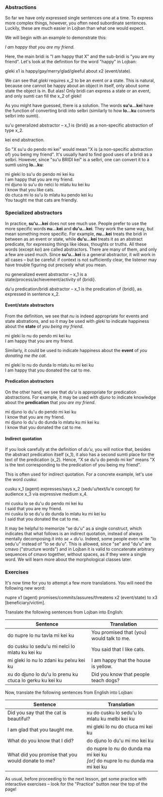 ### Abstractions

So far we have only expressed single sentences one at a time.
To express more complex things, however, you often need subordinate sentences.
Luckily, these are much easier in Lojban than what one would expect.

We will begin with an example to demonstrate this:

<span class="hspace" /> _I am happy that you are my friend._

Here, the main bridi is "I am happy that X" and the sub-bridi is "you are my friend".
Let's look at the definition for the word "happy" in Lojban:

<span class="definition-head">gleki</span> x1 is happy/gay/merry/glad/gleeful about x2 (event/state).

We can see that _gleki_ requires x_2 to be an event or a state.
This is natural, because one cannot be happy about an object in itself, only about some state the object is in.
But alas!
Only bridi can express a state or an event, and only sumti can fill the x_2 of gleki!

As you might have guessed, there is a solution.
The words **su'u...kei** have the function of converting bridi into selbri (similarly to how **lo...ku** converts selbri into sumti).

<span class="definition-head">su'u</span> generalized abstractor &ndash; x_1 is {bridi} as a non-specific abstraction of type x_2.

<span class="definition-head">kei</span> end abstraction.

So "X su'u do pendo mi kei" would mean "X is (a non-specific abstraction of) you being my friend".
It's usually hard to find good uses of a bridi as a selbri.
However, since "su'u BRIDI kei" is a selbri, one can convert it to a sumti using **lo...ku**:

<div class="translation-source">
mi gleki lo su'u do pendo mi kei ku
</div>
<div class="translation-target">
I am happy that you are my friend.
</div>

<div class="translation-source">
mi djuno lo su'u do nelci lo mlatu ku kei ku
</div>
<div class="translation-target">
I know that you like cats.
</div>

<div class="translation-source">
do ctuca mi lo su'u lo mlatu ku pendo kei ku
</div>
<div class="translation-target">
You taught me that cats are friendly.
</div>

### Specialized abstractors

In practice, **su'u...kei** does not see much use.
People prefer to use the more specific words **nu...kei** and **du'u...kei**.
They work the same way, but mean something more specific.
For example, **nu...kei** treats the bridi in between as an event or state, while **du'u...kei** treats it as an abstract predicate, for expressing things like ideas, thoughts or truths.
All these words (except _kei_) are called abstractors.
There are many of them, and only a few are used much.
Since **su'u...kei** is a general abstractor, it will work in all cases &ndash; but be careful: if context is not sufficiently clear, the listener may have trouble figuring out precisely what you mean.

<span class="definition-head">nu</span> generalized event abstractor &ndash; x_1 is a state/process/achievement/activity of {bridi}.

<span class="definition-head">du'u</span> predication/bridi abstractor &ndash; x_1 is the predication of {bridi}, as expressed in sentence x_2.

#### Event/state abstractors

From the definition, we see that _nu_ is indeed appropriate for events and state abstrations, and so it may be used with _gleki_ to indicate happiness about the **state** of _you being my friend_.

<div class="translation-source">
mi gleki lo nu do pendo mi kei ku
</div>
<div class="translation-target">
I am happy that you are my friend.
</div>

Similarly, it could be used to indicate happiness about the **event** of _you donating me the cat_.

<div class="translation-source">
mi gleki lo nu do dunda lo mlatu ku mi kei ku
</div>
<div class="translation-target">
I am happy that you donated the cat to me.
</div>

#### Predication abstractors

On the other hand, we see that _du'u_ is appropriate for predication abstractions.
For example, it may be used with _djuno_ to indicate knowledge about the **predication** that _you are my friend_.

<div class="translation-source">
mi djuno lo du'u do pendo mi kei ku
</div>
<div class="translation-target">
I know that you are my friend.
</div>

<div class="translation-source">
mi djuno lo du'u do dunda lo mlatu ku mi kei ku
</div>
<div class="translation-target">
I know that you donated the cat to me.
</div>


#### Indirect quotation

If you look carefully at the definition of _du'u_, you will notice that, besides the abstract predication itself (x_1), it also has a second sumti place for the text of the predication (x_2).
Hence, "X se du'u do pendo mi kei" means "X is the text corresponding to the predication of you being my friend".

This is often used for indirect quotation.
For a concrete example, let's use the word _cusku_:

<span class="definition-head">cusku</span> x_1 (agent) expresses/says x_2 (sedu'u/text/lu'e concept) for audience x_3 via expressive medium x_4.

<div class="translation-source">
mi cusku lo se du'u do pendo mi kei ku
</div>
<div class="translation-target">
I said that you are my friend.
</div>

<div class="translation-source">
mi cusku lo se du'u do dunda lo mlatu ku mi kei ku
</div>
<div class="translation-target">
I said that you donated the cat to me.
</div>

It may be helpful to memorize "se du'u" as a single construct, which indicates that what follows is an indirect quotation, instead of always mentally decomposing it into _se + du'u_.
Indeed, some people even write "lo sedu'u" instead of "lo se du'u".
This is allowed, since "se" and "du'u" are cmavo ("structure words") and in Lojban it is valid to concatenate arbitrary sequences of cmavo together, without spaces, as if they were a single word.
We will learn more about the morphological classes later.
<!--This is allowed, since in Lojban it is valid to concatenate arbitrary sequences of cmavo together, without spaces, as if they were a single word.-->

<!--### Remark-->

<!--Consider the word _nupre_:-->

<!--<span class="definition-head">nupre</span> x1 (agent) promises/commits/assures/threatens x2 (event/state) to x3 [beneficiary/victim].-->

### Exercises

It's now time for you to attempt a few more translations.
You will need the following new word:

<span class="definition-head">nupre</span> x1 (agent) promises/commits/assures/threatens x2 (event/state) to x3 [beneficiary/victim].

Translate the following sentences from Lojban into English:

|Sentence|Translation|
|--------|-----------|
|do nupre lo nu tavla mi kei ku|<span class="spoiler-answer">You promised that (you) would talk to me.</span>|
|do cusku lo sedu'u mi nelci lo mlatu ku kei ku|<span class="spoiler-answer">You said that I like cats.</span>|
|mi gleki lo nu lo zdani ku pelxu kei ku|<span class="spoiler-answer">I am happy that the house is yellow.</span>|
|xu do djuno lo du'u lo prenu ku ctuca lo gerku ku kei ku|<span class="spoiler-answer">Did you know that people teach dogs?</span>|

Now, translate the following sentences from English into Lojban:

|Sentence|Translation|
|--------|-----------|
|Did you say that the cat is beautiful?|<span class="spoiler-answer">xu do cusku lo sedu'u lo mlatu ku melbi kei ku</span>|
|I am glad that you taught me.|<span class="spoiler-answer">mi gleki lo nu do ctuca mi kei ku</span>|
|What do you know that I did?|<span class="spoiler-answer">do djuno lo du'u mi mo kei ku</span>|
|What did you promise that you would donate to me?|<span class="spoiler-answer">do nupre lo nu do dunda ma mi kei ku <br/> _[or]_ do nupre lo nu dunda ma mi kei ku</span>|

As usual, before proceeding to the next lesson, get some practice with interactive exercises &ndash; look for the "Practice" button near the top of the page!
